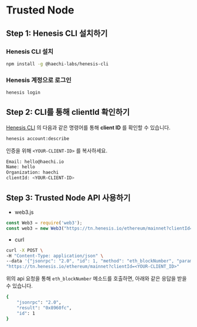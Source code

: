 # Trusted Node

## Step 1: Henesis CLI 설치하기

### Henesis CLI 설치‌

```bash
npm install -g @haechi-labs/henesis-cli
```

### Henesis 계정으로 로그인

```bash
henesis login
```

## Step 2: CLI를 통해 clientId 확인하기

[Henesis CLI](https://docs.henesis.io/installation/henesis-cli) 의 다음과 같은 명령어를 통해 **client ID** 를 확인할 수 있습니다.

```bash
henesis account:describe
```

인증을 위해 `<YOUR-CLIENT-ID>` 를 복사하세요.

```bash
Email: hello@haechi.io
Name: hello
Organization: haechi
clientId: <YOUR-CLIENT-ID>
```

## Step 3: Trusted Node API 사용하기

* web3.js

```javascript
const Web3 = require('web3');
const web3 = new Web3("https://tn.henesis.io/ethereum/mainnet?clientId=<YOUR-CLIENT_ID>");
```

* curl

```bash
curl -X POST \
-H "Content-Type: application/json" \
--data '{"jsonrpc": "2.0", "id": 1, "method": "eth_blockNumber", "params": []}' \
"https://tn.henesis.io/ethereum/mainnet?clientId=<YOUR-CLIENT_ID>"
```

위의 api 요청을 통해 `eth_blockNumber` 메소드를 호출하면, 아래와 같은 응답을 받을 수 있습니다.

```bash
{
    "jsonrpc": "2.0",
    "result": "0x8960fc",
    "id": 1
}
```

